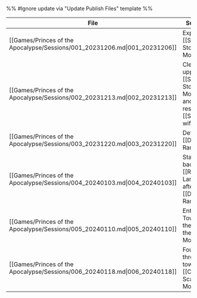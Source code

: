 %% #Ignore update via "Update Publish Files" template %% 

| File                                                                       | Summary                                                                    |
| -------------------------------------------------------------------------- | -------------------------------------------------------------------------- |
| [[Games/Princes of the Apocalypse/Sessions/001_20231206.md\|001_20231206]] | Exploring [[Sacred Stone Monastery]]                                       |
| [[Games/Princes of the Apocalypse/Sessions/002_20231213.md\|002_20231213]] | Cleared the upper [[Sacred Stone Monastery]] and rescued [[Selwyn]]'s wife |
| [[Games/Princes of the Apocalypse/Sessions/003_20231220.md\|003_20231220]] | Defended [[Dellmon Ranch]]                                                 |
| [[Games/Princes of the Apocalypse/Sessions/004_20240103.md\|004_20240103]] | Started back in [[Red Larch]] after [[Dellmon Ranch]]                      |
| [[Games/Princes of the Apocalypse/Sessions/005_20240110.md\|005_20240110]] | Entering the Tower of the [[Cult of the Scarlet Moon]]                     |
| [[Games/Princes of the Apocalypse/Sessions/006_20240118.md\|006_20240118]] | Fought through the tower of the [[Cult of the Scarlet Moon]]               |
